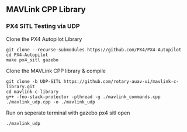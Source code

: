 ## MAVLink CPP Library

### PX4 SITL Testing via UDP

Clone the PX4 Autopilot Library
```
git clone --recurse-submodules https://github.com/PX4/PX4-Autopilot
cd PX4-Autopilot
make px4_sitl gazebo
```

Clone the MAVLink CPP library & compile
```
git clone -b UDP-SITL https://github.com/rotary-auav-ui/mavlink-c-library.git
cd mavlink-c-library
g++ -fno-stack-protector -pthread -g ./mavlink_commands.cpp ./mavlink_udp.cpp -o ./mavlink_udp
```

Run on seperate terminal with gazebo px4 sitl open
```
./mavlink_udp
```